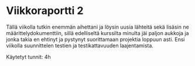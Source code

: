 # Viikkoraportti 2

Tällä viikolla tutkin enemmän aihettani ja löysin uusia lähteitä sekä lisäsin ne määrittelydokumenttiin, sillä edelliseltä kurssilta minulta jäi paljon aukkoja ja jonka takia en ehtinyt ja pystynyt suorittamaan projektia loppuun asti. Ensi viikolla suunnittelen testien ja testikattavuuden laajentamista.

Käytetyt tunnit: 4h

